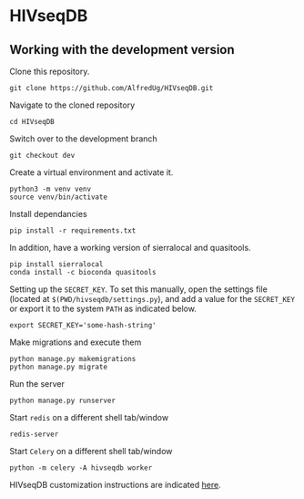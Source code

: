 # HIVseqDB

## Working with the development version

Clone this repository.

```
git clone https://github.com/AlfredUg/HIVseqDB.git
```

Navigate to the cloned repository

```
cd HIVseqDB
```

Switch over to the development branch

```
git checkout dev
```

Create a virtual environment and activate it.

```
python3 -m venv venv    
source venv/bin/activate
```

Install dependancies

```
pip install -r requirements.txt
```

In addition, have a working version of sierralocal and quasitools.

```
pip install sierralocal
conda install -c bioconda quasitools
```

Setting up the `SECRET_KEY`. To set this manually, open the settings file (located at `$(PWD/hivseqdb/settings.py`), and add a value for the `SECRET_KEY` or export it to the system `PATH` as indicated below.

```
export SECRET_KEY='some-hash-string'
```

Make migrations and execute them

```
python manage.py makemigrations
python manage.py migrate
```

Run the server

```
python manage.py runserver
```


Start `redis` on a different shell tab/window

```
redis-server
```

Start `Celery` on a different shell tab/window

```
python -m celery -A hivseqdb worker
```

HIVseqDB customization instructions are indicated [here](https://github.com/AlfredUg/HIVseqDB/wiki/HIVseqDB-customization).
